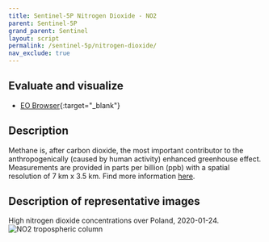 ```yaml
---
title: Sentinel-5P Nitrogen Dioxide - NO2
parent: Sentinel-5P
grand_parent: Sentinel
layout: script
permalink: /sentinel-5p/nitrogen-dioxide/
nav_exclude: true
---
```



## Evaluate and visualize
 - [EO Browser](https://sentinelshare.page.link/AK1U){:target="_blank"}   

## Description
Methane is, after carbon dioxide, the most important contributor to the anthropogenically (caused by human activity) enhanced greenhouse effect. Measurements are provided in parts per billion (ppb) with a spatial resolution of 7 km x 3.5 km.
Find more information [here](https://sentinels.copernicus.eu/web/sentinel/data-products/-/asset_publisher/fp37fc19FN8F/content/sentinel-5-precursor-level-2-nitrogen-dioxide).

## Description of representative images

High nitrogen dioxide concentrations over Poland, 2020-01-24.
![NO2 tropospheric column](fig/fig1.png)


